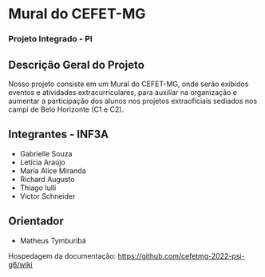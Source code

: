 # Mural do CEFET-MG
### Projeto Integrado - PI

## Descrição Geral do Projeto
Nosso projeto consiste em um Mural do CEFET-MG, onde serão exibidos eventos e atividades extracurriculares, para auxiliar na organização e aumentar a participação dos alunos nos projetos extraoficiais sediados nos campi de Belo Horizonte (C1 e C2).

## Integrantes - INF3A
* Gabrielle Souza
* Letícia Araújo
* Maria Alice Miranda
* Richard Augusto
* Thiago Iulli
* Victor Schneider

## Orientador
* Matheus Tymburibá

Hospedagem da documentação: https://github.com/cefetmg-2022-psi-g6/wiki
